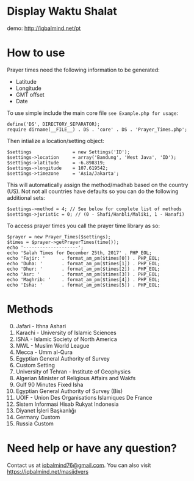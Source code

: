 # Display Waktu Shalat

demo: http://iqbalmind.net/pt

# How to use

Prayer times need the following information to be generated:

 - Latitude
 - Longitude
 - GMT offset
 - Date
 
To use simple include the main core file `see Example.php for usage`:

````
define('DS', DIRECTORY_SEPARATOR);
require dirname(__FILE__) . DS . 'core' . DS . 'Prayer_Times.php';
````

Then intialize a location/setting object:

```
$settings               = new Settings('ID');
$settings->location     = array('Bandung', 'West Java', 'ID');
$settings->latitude     = -6.898319;
$settings->longitude    = 107.619542;
$settings->timezone     = 'Asia/Jakarta';
```

This will automatically assign the method/madhab based on the country (US). Not not all countries have defaults so you can do the following additional sets:

```
$settings->method = 4; // See below for complete list of methods
$settings->juristic = 0; // (0 - Shafi/Hanbli/Maliki, 1 - Hanafi)
```

To access prayer times you call the prayer time library as so:

```
$prayer = new Prayer_Times($settings);
$times = $prayer->getPrayerTimes(time());
echo '--------------------';
echo 'Salah Times for December 25th, 2017' . PHP_EOL;
echo 'Fajir: '      . format_am_pm($times[0]) . PHP_EOL;
echo 'Duha: '       . format_am_pm($times[1]) . PHP_EOL;
echo 'Dhur: '       . format_am_pm($times[2]) . PHP_EOL;
echo 'Asr: '        . format_am_pm($times[3]) . PHP_EOL;
echo 'Maghrib: '    . format_am_pm($times[4]) . PHP_EOL;
echo 'Isha: '       . format_am_pm($times[5]) . PHP_EOL;
```

# Methods

 0) Jafari - Ithna Ashari
 1) Karachi - University of Islamic Sciences
 2) ISNA - Islamic Society of North America
 3) MWL - Muslim World League
 4) Mecca - Umm al-Qura
 5) Egyptian General Authority of Survey
 6) Custom Setting
 7) University of Tehran - Institute of Geophysics
 8) Algerian Minister of Religious Affairs and Wakfs
 9) Gulf 90 Minutes Fixed Isha
 10) Egyptian General Authority of Survey (Bis)
 11) UOIF - Union Des Organisations Islamiques De France
 12) Sistem Informasi Hisab Rukyat Indonesia
 13) Diyanet İşleri Başkanlığı
 14) Germany Custom
 15) Russia Custom
 
# Need help or have any question?
Contact us at iqbalmind76@gmail.com. You can also visit https://iqbalmind.net/masjidvers
